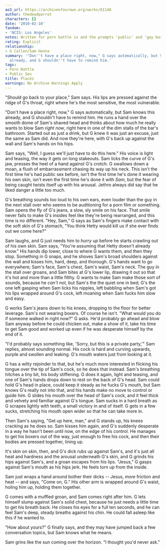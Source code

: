 ```yaml
---
ao3_url: https://archiveofourown.org/works/61148
author: thedeadparrot
characters: []
date: '2010-02-10'
fandom:
- 'NCIS: Los Angeles'
notes: Written for porn battle ix and the prompts 'public' and 'gay bar.'
rating: Explicit
relationship:
- G Callen/Sam Hanna
summary: '"Don''t have a place right, now," G says automatically, but Sam knows this
  already, and G shouldn''t have to remind him.'
tags:
- Porn Battle
- Public Sex
title: Places
warnings: No Archive Warnings Apply
---
```


"Should go back to your place," Sam says. His lips are pressed against the ridge of G's throat, right where he's the most sensitive, the most vulnerable.

"Don't have a place right, now," G says automatically, but Sam knows this already, and G shouldn't have to remind him. He runs a hand over the smooth dome of Sam's shaved head and thinks about how much he really wants to blow Sam *right now*, right here in one of the dim stalls of the bar's bathroom. Started out as just a drink, but G knew it was just an excuse, just the same as Sam did. And now they're here, with G's back up against the wall and Sam's hands on his hips.

Sam says, "Well, I guess we'll just have to do this here." His voice is light and teasing, the way it gets on long stakeouts. Sam licks the curve of G's jaw, presses the heel of a hand against G's crotch. G swallows down a moan, a flush of embarrassment chasing its way up his neck. This isn't the first time he's had public sex before, isn't the first time he's done it wearing his own skin, isn't even the first time he's done it with *Sam*, but the fear of being caught twists itself up with his arousal. Jethro always did say that he liked danger a little too much.

G's breathing sounds too loud to his own ears, even louder than the guy in the next stall over who seems to be auditioning for a porn film or something. Sam opens the fly of G's jeans, a slow, sly smile on his face. That smile never fails to make G's insides feel like they're being rearranged, and this time is no different. "Hey, Sam," G says as Sam's fingers make contact with the soft skin of G's stomach, "You think Hetty would kill us if she ever finds out we come here?"

Sam laughs, and G just needs him to *hurry up* before he starts crawling out of his own skin. Sam says, "You're assuming that Hetty doesn't already know." His hands dip lower, close to where G wants them, and then they stop. Something in G snaps, and he shoves Sam's broad shoulders against the wall and kisses him, hard, deep, and thorough. G's hands want to go everywhere; Sam's face, Sam's chest, Sam's waist, Sam's neck. The guy in the stall over groans, and Sam bites at G's lower lip, drawing it out so that it's hot and more than a little filthy. G wants to make Sam make those sort of sounds, because he *can't not*, but Sam's the the quiet one in bed; G's the one left gasping when Sam licks his nipples, left babbling when Sam's got his lips wrapped around G's cock, left moaning when Sam fucks him slow and easy.

G works Sam's jeans down to his knees, dropping to the floor for better leverage. Sam's not wearing boxers. Of course he isn't. "What would you do if someone walked in right now?" G asks. He'd probably go ahead and blow Sam anyway before he could chicken out, make a show of it, take his time to get Sam good and worked up even if he was desperate himself by the end of it.

"I'd probably says something like, 'Sorry, but this is a private party,'" Sam replies, almost sounding normal. His cock is hard and curving upwards, purple and swollen and leaking. G's mouth waters just from looking at it.

G has a witty rejoinder to that, but he's much more interested in flicking his tongue over the tip of Sam's cock, so he does that instead. Sam's breathing hitches a tiny bit, his body stiffening. G does it again, light and teasing, and one of Sam's hands drops down to rest on the back of G's head. Sam could hold G's head in place, could keep it steady as he fucks G's mouth, but Sam knows G's really not into that, and his hands make no move to control or guide him. G slides his mouth over the head of Sam's cock, and it feel thick and velvety and familiar against G's tongue. Sam sucks in a hard breath as G scrapes lightly with teeth, a small victory in and of itself. G gets in a few sucks, stretching his mouth open wider so that he can take more in.

Then Sam's saying, "Get up here, man," and G stands up, his knees cracking as he does so. Sam kisses him again, and G's suddenly desperate in a way he hasn't been until now, on the edge of his control. He manages to get his boxers out of the way, just enough to free his cock, and then their bodies are pressed together, lining up.

It's skin on skin, then, and G's dick rubs up against Sam's, and it's just all heat and hardness and the arousal underneath G's skin, and G grinds his hips against Sam's, and a groan escapes from his lips. "Jesus," G gasps against Sam's mouth as his hips jerk. He feels torn up from the inside.

Sam just wraps a hand around bother their dicks -- Jesus, *more* friction and heat -- and says, "Come on, G." His other arm is wrapped around G's waist, holing him up, holding them together.

G comes with a muffled groan, and Sam comes right after him. G lets himself slump against Sam's solid chest, because he just needs a little time to get his breath back. He closes his eyes for a full ten seconds, and he can feel Sam's deep, steady breaths against his chin. He could fall asleep like this if he wanted to.

"How about yours?" G finally says, and they may have jumped back a few conversation topics, but Sam knows what he means.

Sam grins like the sun coming over the horizon. "I thought you'd never ask."